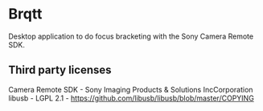 # Brqtt
Desktop application to do focus bracketing with the Sony Camera Remote SDK.

## Third party licenses
Camera Remote SDK - Sony Imaging Products & Solutions IncCorporation
libusb - LGPL 2.1 - https://github.com/libusb/libusb/blob/master/COPYING
